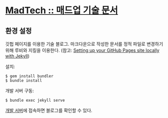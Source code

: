 # [**MadTech :: 매드업 기술 문서**](https://madup-inc.github.io)

## 환경 설정

깃헙 페이지를 이용한 기술 블로그. 마크다운으로 작성한 문서를 정적 파일로 변경하기 위해 루비와 지킬을 
이용한다. (참고: [Setting up your GitHub Pages site locally with Jekyll](https://help.github.com/articles/setting-up-your-github-pages-site-locally-with-jekyll/))

설치: 

```
$ gem install bundler
$ bundle install
```

개발 서버 구동:

```
$ bundle exec jekyll serve
```

[개발 서버](http://127.0.0.1:4000)에 접속하면 블로그를 확인할 수 있다. 
